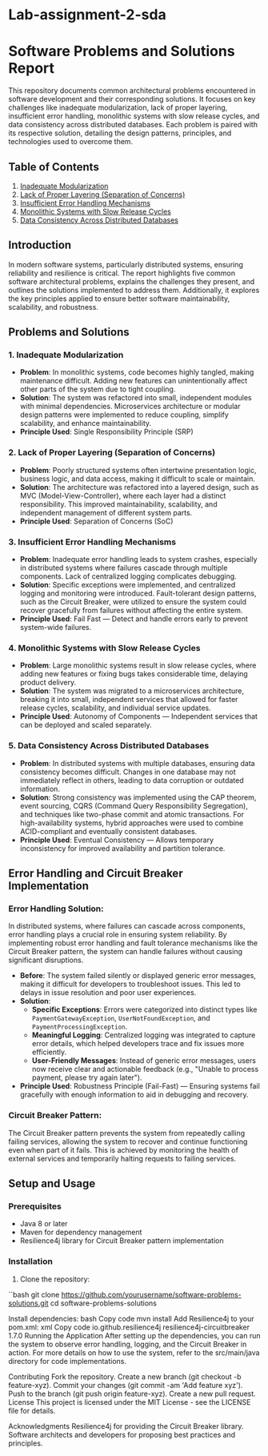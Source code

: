 # Lab-assignment-2-sda
# Software Problems and Solutions Report

This repository documents common architectural problems encountered in software development and their corresponding solutions. It focuses on key challenges like inadequate modularization, lack of proper layering, insufficient error handling, monolithic systems with slow release cycles, and data consistency across distributed databases. Each problem is paired with its respective solution, detailing the design patterns, principles, and technologies used to overcome them.

## Table of Contents

1. [Inadequate Modularization](#inadequate-modularization)
2. [Lack of Proper Layering (Separation of Concerns)](#lack-of-proper-layering-separation-of-concerns)
3. [Insufficient Error Handling Mechanisms](#insufficient-error-handling-mechanisms)
4. [Monolithic Systems with Slow Release Cycles](#monolithic-systems-with-slow-release-cycles)
5. [Data Consistency Across Distributed Databases](#data-consistency-across-distributed-databases)

## Introduction

In modern software systems, particularly distributed systems, ensuring reliability and resilience is critical. The report highlights five common software architectural problems, explains the challenges they present, and outlines the solutions implemented to address them. Additionally, it explores the key principles applied to ensure better software maintainability, scalability, and robustness.

## Problems and Solutions

### 1. Inadequate Modularization

- **Problem**: In monolithic systems, code becomes highly tangled, making maintenance difficult. Adding new features can unintentionally affect other parts of the system due to tight coupling.
- **Solution**: The system was refactored into small, independent modules with minimal dependencies. Microservices architecture or modular design patterns were implemented to reduce coupling, simplify scalability, and enhance maintainability.
- **Principle Used**: Single Responsibility Principle (SRP)

### 2. Lack of Proper Layering (Separation of Concerns)

- **Problem**: Poorly structured systems often intertwine presentation logic, business logic, and data access, making it difficult to scale or maintain.
- **Solution**: The architecture was refactored into a layered design, such as MVC (Model-View-Controller), where each layer had a distinct responsibility. This improved maintainability, scalability, and independent management of different system parts.
- **Principle Used**: Separation of Concerns (SoC)

### 3. Insufficient Error Handling Mechanisms

- **Problem**: Inadequate error handling leads to system crashes, especially in distributed systems where failures cascade through multiple components. Lack of centralized logging complicates debugging.
- **Solution**: Specific exceptions were implemented, and centralized logging and monitoring were introduced. Fault-tolerant design patterns, such as the Circuit Breaker, were utilized to ensure the system could recover gracefully from failures without affecting the entire system.
- **Principle Used**: Fail Fast — Detect and handle errors early to prevent system-wide failures.

### 4. Monolithic Systems with Slow Release Cycles

- **Problem**: Large monolithic systems result in slow release cycles, where adding new features or fixing bugs takes considerable time, delaying product delivery.
- **Solution**: The system was migrated to a microservices architecture, breaking it into small, independent services that allowed for faster release cycles, scalability, and individual service updates.
- **Principle Used**: Autonomy of Components — Independent services that can be deployed and scaled separately.

### 5. Data Consistency Across Distributed Databases

- **Problem**: In distributed systems with multiple databases, ensuring data consistency becomes difficult. Changes in one database may not immediately reflect in others, leading to data corruption or outdated information.
- **Solution**: Strong consistency was implemented using the CAP theorem, event sourcing, CQRS (Command Query Responsibility Segregation), and techniques like two-phase commit and atomic transactions. For high-availability systems, hybrid approaches were used to combine ACID-compliant and eventually consistent databases.
- **Principle Used**: Eventual Consistency — Allows temporary inconsistency for improved availability and partition tolerance.

## Error Handling and Circuit Breaker Implementation

### **Error Handling Solution:**

In distributed systems, where failures can cascade across components, error handling plays a crucial role in ensuring system reliability. By implementing robust error handling and fault tolerance mechanisms like the Circuit Breaker pattern, the system can handle failures without causing significant disruptions.

- **Before**: The system failed silently or displayed generic error messages, making it difficult for developers to troubleshoot issues. This led to delays in issue resolution and poor user experiences.
- **Solution**: 
    - **Specific Exceptions**: Errors were categorized into distinct types like `PaymentGatewayException`, `UserNotFoundException`, and `PaymentProcessingException`.
    - **Meaningful Logging**: Centralized logging was integrated to capture error details, which helped developers trace and fix issues more efficiently.
    - **User-Friendly Messages**: Instead of generic error messages, users now receive clear and actionable feedback (e.g., "Unable to process payment, please try again later").
- **Principle Used**: Robustness Principle (Fail-Fast) — Ensuring systems fail gracefully with enough information to aid in debugging and recovery.

### **Circuit Breaker Pattern:**

The Circuit Breaker pattern prevents the system from repeatedly calling failing services, allowing the system to recover and continue functioning even when part of it fails. This is achieved by monitoring the health of external services and temporarily halting requests to failing services.

## Setup and Usage

### Prerequisites

- Java 8 or later
- Maven for dependency management
- Resilience4j library for Circuit Breaker pattern implementation

### Installation

1. Clone the repository:

``bash
git clone https://github.com/yourusername/software-problems-solutions.git
cd software-problems-solutions


Install dependencies:
bash
Copy code
mvn install
Add Resilience4j to your pom.xml:
xml
Copy code
<dependency>
    <groupId>io.github.resilience4j</groupId>
    <artifactId>resilience4j-circuitbreaker</artifactId>
    <version>1.7.0</version>
</dependency>
Running the Application
After setting up the dependencies, you can run the system to observe error handling, logging, and the Circuit Breaker in action. For more details on how to use the system, refer to the src/main/java directory for code implementations.

Contributing
Fork the repository.
Create a new branch (git checkout -b feature-xyz).
Commit your changes (git commit -am 'Add feature xyz').
Push to the branch (git push origin feature-xyz).
Create a new pull request.
License
This project is licensed under the MIT License - see the LICENSE file for details.

Acknowledgments
Resilience4j for providing the Circuit Breaker library.
Software architects and developers for proposing best practices and principles.



